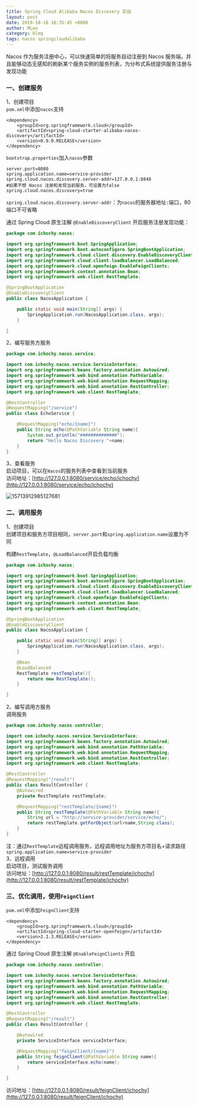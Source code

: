 ```yaml
---
title: Spring Cloud Alibaba Nacos Discovery 实战
layout: post
date: 2019-10-18 16:35:45 +0800
author: MLeo
category: blog
tags: nacos springcloudalibaba
---
```


 Nacos 作为服务注册中心，可以快速简单的将服务自动注册到 Nacos 服务端，并且能够动态无感知的刷新某个服务实例的服务列表，为分布式系统提供服务注册与发现功能

### 一、创建服务
1、创建项目  
`pom.xml`中添加`nacos`支持
```
<dependency>
    <groupId>org.springframework.cloud</groupId>
    <artifactId>spring-cloud-starter-alibaba-nacos-discovery</artifactId>
    <version>0.9.0.RELEASE</version>
</dependency>
```
`bootstrap.properties`加入`nacos`参数
```
server.port=8080
spring.application.name=service-provider
spring.cloud.nacos.discovery.server-addr=127.0.0.1:8848
#如果不想 Nacos 注册和发现当前服务，可设置为false
spring.cloud.nacos.discovery=true 
```
`spring.cloud.nacos.discovery.server-addr`：为`nacos`的服务器地址`:`端口，80端口不可省略  

通过 Spring Cloud 原生注解 `@EnableDiscoveryClient` 开启服务注册发现功能：
```java
package com.ichochy.nacos;

import org.springframework.boot.SpringApplication;
import org.springframework.boot.autoconfigure.SpringBootApplication;
import org.springframework.cloud.client.discovery.EnableDiscoveryClient;
import org.springframework.cloud.client.loadbalancer.LoadBalanced;
import org.springframework.cloud.openfeign.EnableFeignClients;
import org.springframework.context.annotation.Bean;
import org.springframework.web.client.RestTemplate;

@SpringBootApplication
@EnableDiscoveryClient
public class NacosApplication {

    public static void main(String[] args) {
        SpringApplication.run(NacosApplication.class, args);
    }

}
```
2、编写服务方服务
```java
package com.ichochy.nacos.service;

import com.ichochy.nacos.service.ServiceInterface;
import org.springframework.beans.factory.annotation.Autowired;
import org.springframework.web.bind.annotation.PathVariable;
import org.springframework.web.bind.annotation.RequestMapping;
import org.springframework.web.bind.annotation.RestController;
import org.springframework.web.client.RestTemplate;

@RestController
@RequestMapping("/service")
public class EchoService {

    @RequestMapping("echo/{name}")
    public String echo(@PathVariable String name){
        System.out.println("##############");
        return "Hello Nacos Discovery "+name;
    }
}
```
3、查看服务  
启动项目，可以在`Nacos`的服务列表中查看到当前服务  
访问地址：[http://127.0.0.1:8080/service/echo/ichochy](http://127.0.0.1:8080/service/echo/ichochy)

![15713912985127681](https://images.ichochy.com/15713912985127681.png)

### 二、调用服务
1、创建项目  
创建项目和服务方项目相同，`server.port`和`spring.application.name`设置为不同   

构建`RestTemplate`，`@LoadBalanced`开启负载均衡   

```java
package com.ichochy.nacos;

import org.springframework.boot.SpringApplication;
import org.springframework.boot.autoconfigure.SpringBootApplication;
import org.springframework.cloud.client.discovery.EnableDiscoveryClient;
import org.springframework.cloud.client.loadbalancer.LoadBalanced;
import org.springframework.cloud.openfeign.EnableFeignClients;
import org.springframework.context.annotation.Bean;
import org.springframework.web.client.RestTemplate;

@SpringBootApplication
@EnableDiscoveryClient
public class NacosApplication {

    public static void main(String[] args) {
        SpringApplication.run(NacosApplication.class, args);
    }

    @Bean
    @LoadBalanced
    RestTemplate restTemplate(){
        return new RestTemplate();
    }

}
```

2、编写调用方服务  
调用服务  
```java
package com.ichochy.nacos.controller;

import com.ichochy.nacos.service.ServiceInterface;
import org.springframework.beans.factory.annotation.Autowired;
import org.springframework.web.bind.annotation.PathVariable;
import org.springframework.web.bind.annotation.RequestMapping;
import org.springframework.web.bind.annotation.RestController;
import org.springframework.web.client.RestTemplate;

@RestController
@RequestMapping("/result")
public class ResultController {
    @Autowired
    private RestTemplate restTemplate;

    @RequestMapping("restTemplate/{name}")
    public String restTemplate(@PathVariable String name){
        String url = "http://service-provider/service/echo/";
        return restTemplate.getForObject(url+name,String.class);
    }
}

```
注：通过`RestTemplate`远程调用服务，远程调用地址为服务方项目名+请求路径  
`spring.application.name=service-provider`  
3、远程调用  
启动项目，测试服务调用  
访问地址：[http://127.0.0.1:8080/result/restTemplate/ichochy](http://127.0.0.1:8080/result/restTemplate/ichochy)

### 三、优化调用，使用`FeignClient`
`pom.xml`中添加`FeignClient`支持
```
<dependency>
    <groupId>org.springframework.cloud</groupId>
    <artifactId>spring-cloud-starter-openfeign</artifactId>
    <version>2.1.3.RELEASE</version>
</dependency>
```
通过 Spring Cloud 原生注解 `@EnableFeignClients` 开启
```java
package com.ichochy.nacos.controller;

import com.ichochy.nacos.service.ServiceInterface;
import org.springframework.beans.factory.annotation.Autowired;
import org.springframework.web.bind.annotation.PathVariable;
import org.springframework.web.bind.annotation.RequestMapping;
import org.springframework.web.bind.annotation.RestController;
import org.springframework.web.client.RestTemplate;

@RestController
@RequestMapping("/result")
public class ResultController {

    @Autowired
    private ServiceInterface serviceInterface;

    @RequestMapping("feignClient/{name}")
    public String feignClient(@PathVariable String name){
        return serviceInterface.echo(name);
    }

}

```

访问地址：[http://127.0.0.1:8080/result/feignClient/ichochy](http://127.0.0.1:8080/result/feignClient/ichochy)
